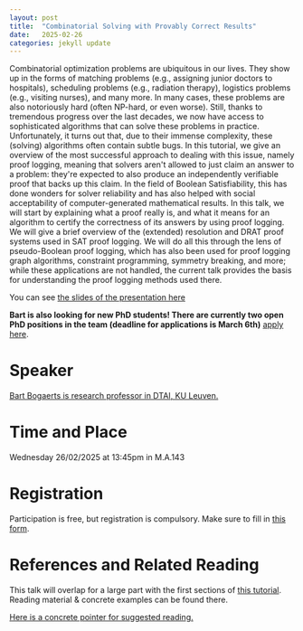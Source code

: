 ```yaml
---
layout: post
title:  "Combinatorial Solving with Provably Correct Results"
date:   2025-02-26
categories: jekyll update
---
```


Combinatorial optimization problems are ubiquitous in our lives. They show up in the forms of matching problems (e.g., assigning junior doctors to hospitals), scheduling problems (e.g., radiation therapy), logistics problems (e.g., visiting nurses), and many more. In many cases, these problems are also notoriously hard (often NP-hard, or even worse). Still, thanks to tremendous progress over the last decades, we now have access to sophisticated algorithms that can solve these problems in practice. Unfortunately, it turns out that, due to their immense complexity, these (solving) algorithms often contain subtle bugs. In this tutorial, we give an overview of the most successful approach to dealing with this issue, namely proof logging, meaning that solvers aren't allowed to just claim an answer to a problem: they're expected to also produce an independently verifiable proof that backs up this claim. In the field of Boolean Satisfiability, this has done wonders for solver reliability and has also helped with social acceptability of computer-generated mathematical results. In this talk, we will start by explaining what a proof really is, and what it means for an algorithm to certify the correctness of its answers by using proof logging. We will give a brief overview of the (extended) resolution and DRAT proof systems used in SAT proof logging. We will do all this through the lens of pseudo-Boolean proof logging, which has also been used for proof logging graph algorithms, constraint programming, symmetry breaking, and more; while these applications are not handled, the current talk provides the basis for understanding the proof logging methods used there.

You can see [the slides of the presentation here](/bogaerts25.pdf)

**Bart is also looking for new PhD students! 
There are currently two open PhD positions in the team (deadline
for applications is March 6th)** [apply here](https://www.kuleuven.be/personeel/jobsite/jobs/60425822).

# Speaker
[Bart Bogaerts is research professor in DTAI, KU
Leuven.](https://www.bartbogaerts.eu/index.php)

# Time and Place
Wednesday 26/02/2025 at 13:45pm in M.A.143

# Registration
Participation is free, but registration is compulsory.
Make sure to fill in [this form](https://forms.gle/YnrVbm1s6TLZNYuQ9).

# References and Related Reading
This talk will overlap for a large part with the first sections of [this tutorial](https://www.bartbogaerts.eu/talks/veripb-tutorial-series/).
Reading material & concrete examples can be found there. 

[Here is a concrete pointer for suggested reading.](https://lucris.lub.lu.se/ws/portalfiles/portal/117886509/thesis_final_pdf.pdf)
